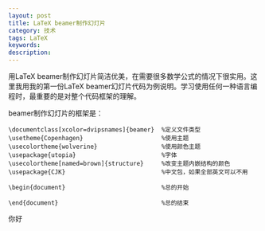 ```yaml
---
layout: post
title: LaTeX beamer制作幻灯片
category: 技术
tags: LaTeX
keywords: 
description: 
---
```


用LaTeX beamer制作幻灯片简洁优美，在需要很多数学公式的情况下很实用。这里我用我的第一份LaTeX beamer幻灯片代码为例说明。学习使用任何一种语言编程时，最重要的是对整个代码框架的理解。

beamer制作幻灯片的框架是：

```
\documentclass[xcolor=dvipsnames]{beamer}  %定义文件类型
\usetheme{Copenhagen}                      %使用主题
\usecolortheme{wolverine}                  %使用颜色主题
\usepackage{utopia}                        %字体
\usecolortheme[named=brown]{structure}     %改变主题内嵌结构的颜色
\usepackage{CJK}                           %中文包，如果全部英文可以不用

\begin{document}                           %总的开始

\end{document}                             %总的结束
```

你好